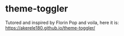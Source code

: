# theme-toggler
Tutored and inspired by Florin Pop
and voila, here it is:
https://akerele180.github.io/theme-toggler/
